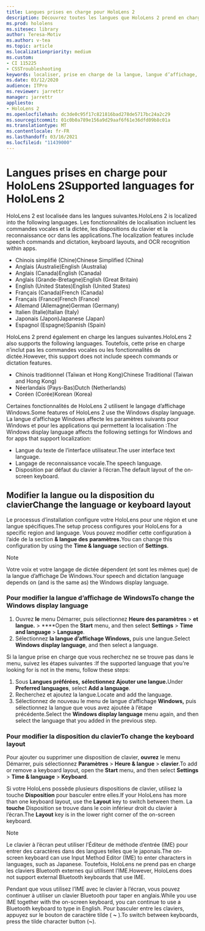 ```yaml
---
title: Langues prises en charge pour HoloLens 2
description: Découvrez toutes les langues que HoloLens 2 prend en charge, la modification des dispositions du clavier et la mise à jour de la langue d’affichage de Windows.
ms.prod: hololens
ms.sitesec: library
author: Teresa-Motiv
ms.author: v-tea
ms.topic: article
ms.localizationpriority: medium
ms.custom:
- CI 115225
- CSSTroubleshooting
keywords: localiser, prise en charge de la langue, langue d’affichage, langue du clavier, IME, disposition du clavier
ms.date: 03/12/2020
audience: ITPro
ms.reviewer: jarrettr
manager: jarrettr
appliesto:
- HoloLens 2
ms.openlocfilehash: dc3de0c95f17c821816bad278de5717bc24a2c29
ms.sourcegitcommit: 01c0b0a789e156a9d29aaf6f61e36dfd09b8c01a
ms.translationtype: MT
ms.contentlocale: fr-FR
ms.lasthandoff: 03/16/2021
ms.locfileid: "11439000"
---
```

# <a name="supported-languages-for-hololens-2"></a><span data-ttu-id="6c43e-104">Langues prises en charge pour HoloLens 2</span><span class="sxs-lookup"><span data-stu-id="6c43e-104">Supported languages for HoloLens 2</span></span>

<span data-ttu-id="6c43e-105">HoloLens 2 est localisée dans les langues suivantes.</span><span class="sxs-lookup"><span data-stu-id="6c43e-105">HoloLens 2 is localized into the following languages.</span></span> <span data-ttu-id="6c43e-106">Les fonctionnalités de localisation incluent les commandes vocales et la dictée, les dispositions du clavier et la reconnaissance ocr dans les applications.</span><span class="sxs-lookup"><span data-stu-id="6c43e-106">The localization features include speech commands and dictation, keyboard layouts, and OCR recognition within apps.</span></span>

- <span data-ttu-id="6c43e-107">Chinois simplifié (Chine)</span><span class="sxs-lookup"><span data-stu-id="6c43e-107">Chinese Simplified (China)</span></span>
- <span data-ttu-id="6c43e-108">Anglais (Australie)</span><span class="sxs-lookup"><span data-stu-id="6c43e-108">English (Australia)</span></span>
- <span data-ttu-id="6c43e-109">Anglais (Canada)</span><span class="sxs-lookup"><span data-stu-id="6c43e-109">English (Canada)</span></span>
- <span data-ttu-id="6c43e-110">Anglais (Grande-Bretagne)</span><span class="sxs-lookup"><span data-stu-id="6c43e-110">English (Great Britain)</span></span>
- <span data-ttu-id="6c43e-111">English (United States)</span><span class="sxs-lookup"><span data-stu-id="6c43e-111">English (United States)</span></span>
- <span data-ttu-id="6c43e-112">Français (Canada)</span><span class="sxs-lookup"><span data-stu-id="6c43e-112">French (Canada)</span></span>
- <span data-ttu-id="6c43e-113">Français (France)</span><span class="sxs-lookup"><span data-stu-id="6c43e-113">French (France)</span></span>
- <span data-ttu-id="6c43e-114">Allemand (Allemagne)</span><span class="sxs-lookup"><span data-stu-id="6c43e-114">German (Germany)</span></span>
- <span data-ttu-id="6c43e-115">Italien (Italie)</span><span class="sxs-lookup"><span data-stu-id="6c43e-115">Italian (Italy)</span></span>
- <span data-ttu-id="6c43e-116">Japonais (Japon)</span><span class="sxs-lookup"><span data-stu-id="6c43e-116">Japanese (Japan)</span></span>
- <span data-ttu-id="6c43e-117">Espagnol (Espagne)</span><span class="sxs-lookup"><span data-stu-id="6c43e-117">Spanish (Spain)</span></span>

<span data-ttu-id="6c43e-118">HoloLens 2 prend également en charge les langues suivantes.</span><span class="sxs-lookup"><span data-stu-id="6c43e-118">HoloLens 2 also supports the following languages.</span></span> <span data-ttu-id="6c43e-119">Toutefois, cette prise en charge n’inclut pas les commandes vocales ou les fonctionnalités de dictée.</span><span class="sxs-lookup"><span data-stu-id="6c43e-119">However, this support does not include speech commands or dictation features.</span></span>

- <span data-ttu-id="6c43e-120">Chinois traditionnel (Taïwan et Hong Kong)</span><span class="sxs-lookup"><span data-stu-id="6c43e-120">Chinese Traditional (Taiwan and Hong Kong)</span></span>
- <span data-ttu-id="6c43e-121">Néerlandais (Pays-Bas)</span><span class="sxs-lookup"><span data-stu-id="6c43e-121">Dutch (Netherlands)</span></span>
- <span data-ttu-id="6c43e-122">Coréen (Corée)</span><span class="sxs-lookup"><span data-stu-id="6c43e-122">Korean (Korea)</span></span>

<span data-ttu-id="6c43e-123">Certaines fonctionnalités de HoloLens 2 utilisent le langage d’affichage Windows.</span><span class="sxs-lookup"><span data-stu-id="6c43e-123">Some features of HoloLens 2 use the Windows display language.</span></span> <span data-ttu-id="6c43e-124">La langue d’affichage Windows affecte les paramètres suivants pour Windows et pour les applications qui permettent la localisation :</span><span class="sxs-lookup"><span data-stu-id="6c43e-124">The Windows display language affects the following settings for Windows and for apps that support localization:</span></span>

- <span data-ttu-id="6c43e-125">Langue du texte de l’interface utilisateur.</span><span class="sxs-lookup"><span data-stu-id="6c43e-125">The user interface text language.</span></span>
- <span data-ttu-id="6c43e-126">Langage de reconnaissance vocale.</span><span class="sxs-lookup"><span data-stu-id="6c43e-126">The speech language.</span></span>
- <span data-ttu-id="6c43e-127">Disposition par défaut du clavier à l’écran.</span><span class="sxs-lookup"><span data-stu-id="6c43e-127">The default layout of the on-screen keyboard.</span></span>

## <a name="change-the-language-or-keyboard-layout"></a><span data-ttu-id="6c43e-128">Modifier la langue ou la disposition du clavier</span><span class="sxs-lookup"><span data-stu-id="6c43e-128">Change the language or keyboard layout</span></span>

<span data-ttu-id="6c43e-129">Le processus d’installation configure votre HoloLens pour une région et une langue spécifiques.</span><span class="sxs-lookup"><span data-stu-id="6c43e-129">The setup process configures your HoloLens for a specific region and language.</span></span> <span data-ttu-id="6c43e-130">Vous pouvez modifier cette configuration à l’aide de la section **& langue des** **paramètres.**</span><span class="sxs-lookup"><span data-stu-id="6c43e-130">You can change this configuration by using the **Time & language** section of **Settings**.</span></span>

> [!NOTE]  
> <span data-ttu-id="6c43e-131">Votre voix et votre langage de dictée dépendent (et sont les mêmes que) de la langue d’affichage De Windows.</span><span class="sxs-lookup"><span data-stu-id="6c43e-131">Your speech and dictation language depends on (and is the same as) the Windows display language.</span></span>

### <a name="to-change-the-windows-display-language"></a><span data-ttu-id="6c43e-132">Pour modifier la langue d’affichage de Windows</span><span class="sxs-lookup"><span data-stu-id="6c43e-132">To change the Windows display language</span></span>

1. <span data-ttu-id="6c43e-133">Ouvrez **le** menu Démarrer, puis sélectionnez **Heure des paramètres**  >  **et langue.**  >  \*\*\*\*</span><span class="sxs-lookup"><span data-stu-id="6c43e-133">Open the **Start** menu, and then select **Settings** > **Time and language** > **Language**.</span></span>
2. <span data-ttu-id="6c43e-134">Sélectionnez **la langue d’affichage Windows,** puis une langue.</span><span class="sxs-lookup"><span data-stu-id="6c43e-134">Select **Windows display language**, and then select a language.</span></span>  

<span data-ttu-id="6c43e-135">Si la langue prise en charge que vous recherchez ne se trouve pas dans le menu, suivez les étapes suivantes :</span><span class="sxs-lookup"><span data-stu-id="6c43e-135">If the supported language that you're looking for is not in the menu, follow these steps:</span></span>  

1. <span data-ttu-id="6c43e-136">Sous **Langues préférées,** **sélectionnez Ajouter une langue.**</span><span class="sxs-lookup"><span data-stu-id="6c43e-136">Under **Preferred languages**, select **Add a language**.</span></span>
2. <span data-ttu-id="6c43e-137">Recherchez et ajoutez la langue.</span><span class="sxs-lookup"><span data-stu-id="6c43e-137">Locate and add the language.</span></span>
3. <span data-ttu-id="6c43e-138">Sélectionnez de nouveau le menu de langue d’affichage **Windows,** puis sélectionnez la langue que vous avez ajoutée à l’étape précédente.</span><span class="sxs-lookup"><span data-stu-id="6c43e-138">Select the **Windows display language** menu again, and then select the language that you added in the previous step.</span></span>

### <a name="to-change-the-keyboard-layout"></a><span data-ttu-id="6c43e-139">Pour modifier la disposition du clavier</span><span class="sxs-lookup"><span data-stu-id="6c43e-139">To change the keyboard layout</span></span>

<span data-ttu-id="6c43e-140">Pour ajouter ou supprimer une disposition de clavier, **ouvrez** le menu Démarrer, puis sélectionnez **Paramètres**  >  **Heure & langue**  >  **clavier**.</span><span class="sxs-lookup"><span data-stu-id="6c43e-140">To add or remove a keyboard layout, open the **Start** menu, and then select **Settings** > **Time & language** > **Keyboard**.</span></span>

<span data-ttu-id="6c43e-141">Si votre HoloLens possède plusieurs dispositions de clavier, utilisez la touche **Disposition** pour basculer entre elles.</span><span class="sxs-lookup"><span data-stu-id="6c43e-141">If your HoloLens has more than one keyboard layout, use the **Layout** key to switch between them.</span></span> <span data-ttu-id="6c43e-142">La **touche** Disposition se trouve dans le coin inférieur droit du clavier à l’écran.</span><span class="sxs-lookup"><span data-stu-id="6c43e-142">The **Layout** key is in the lower right corner of the on-screen keyboard.</span></span>

> [!NOTE]  
> <span data-ttu-id="6c43e-143">Le clavier à l’écran peut utiliser l’Éditeur de méthode d’entrée (IME) pour entrer des caractères dans des langues telles que le japonais.</span><span class="sxs-lookup"><span data-stu-id="6c43e-143">The on-screen keyboard can use Input Method Editor (IME) to enter characters in languages, such as Japanese.</span></span> <span data-ttu-id="6c43e-144">Toutefois, HoloLens ne prend pas en charge les claviers Bluetooth externes qui utilisent l’IME.</span><span class="sxs-lookup"><span data-stu-id="6c43e-144">However, HoloLens does not support external Bluetooth keyboards that use IME.</span></span>
>  
> <span data-ttu-id="6c43e-145">Pendant que vous utilisez l’IME avec le clavier à l’écran, vous pouvez continuer à utiliser un clavier Bluetooth pour taper en anglais.</span><span class="sxs-lookup"><span data-stu-id="6c43e-145">While you use IME together with the on-screen keyboard, you can continue to use a Bluetooth keyboard to type in English.</span></span> <span data-ttu-id="6c43e-146">Pour basculer entre les claviers, appuyez sur le bouton de caractère tilde ( **~** ).</span><span class="sxs-lookup"><span data-stu-id="6c43e-146">To switch between keyboards, press the tilde character button (**~**).</span></span>
